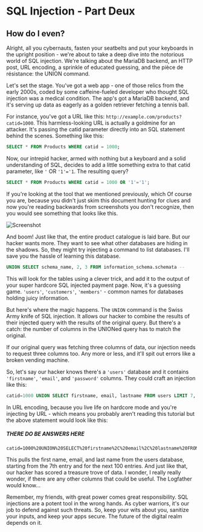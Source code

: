 # SQL Injection - Part Deux
## How do I even?

Alright, all you cybernauts, fasten your seatbelts and put your keyboards in the upright position - we're about to take a deep dive into the notorious world of SQL injection. We're talking about the MariaDB backend, an HTTP post, URL encoding, a sprinkle of educated guessing, and the pièce de résistance: the UNION command.

Let's set the stage. You've got a web app - one of those relics from the early 2000s, coded by some caffeine-fueled developer who thought SQL injection was a medical condition. The app's got a MariaDB backend, and it's serving up data as eagerly as a golden retriever fetching a tennis ball.

For instance, you've got a URL like this: `http://example.com/products?catid=1000`. This harmless-looking URL is actually a goldmine for an attacker. It's passing the catid parameter directly into an SQL statement behind the scenes. Something like this:
```sql
SELECT * FROM Products WHERE catid = 1000;
```
Now, our intrepid hacker, armed with nothing but a keyboard and a solid understanding of SQL, decides to add a little something extra to that catid parameter, like `'` OR `'1'='1`. The resulting query?
```sql
SELECT * FROM Products WHERE catid = 1000 OR '1'='1';
```

If you're looking at the tool that we mentioned previously, which Of course you are, because you didn't just skim this document hunting for clues and now you're reading backwards from screenshots you don't recognize, then you would see something that looks like this. 

![Screenshot](images/hackbar.png.png)

And boom! Just like that, the entire product catalogue is laid bare. But our hacker wants more. They want to see what other databases are hiding in the shadows. So, they might try injecting a command to list databases.  I'll save you the hassle of learning this database.
```sql
UNION SELECT schema_name, 2, 3 FROM information_schema.schemata --
```
This will look for the tables using a clever trick, and add it to the output of your super hardcore SQL injected payment page.  Now, it's a guessing game. `'users'`, `'customers'`, `'members'` - common names for databases holding juicy information.

But here's where the magic happens. The `UNION` command is the Swiss Army knife of SQL injection. It allows our hacker to combine the results of their injected query with the results of the original query. But there's a catch: the number of columns in the UNIONed query has to match the original.

If our original query was fetching three columns of data, our injection needs to request three columns too. Any more or less, and it'll spit out errors like a broken vending machine.

So, let's say our hacker knows there's a `'users'` database and it contains `'firstname'`, `'email'`, and `'password'` columns. They could craft an injection like this: 
```sql
catid=1000 UNION SELECT firstname, email, lastname FROM users LIMIT 7, 100
```
In URL encoding, because you live life on hardcore mode and you're injecting by URL - which means you probably aren't reading this tutorial but the above statement would look like this: 
##### THERE DO BE ANSWERS HERE
```
catid=1000%20UNION%20SELECT%20firstname%2C%20email%2C%20lastname%20FROM%20users%20LIMIT%207%2C%20100
```
This pulls the first name, email, and last name from the users database, starting from the 7th entry and for the next 100 entries. And just like that, our hacker has scored a treasure trove of data.  I wonder, I really really wonder, if there are any other columns that could be useful.  The Logfather would know...

Remember, my friends, with great power comes great responsibility. SQL injections are a potent tool in the wrong hands. As cyber warriors, it's our job to defend against such threats. So, keep your wits about you, sanitize your inputs, and keep your apps secure. The future of the digital realm depends on it.